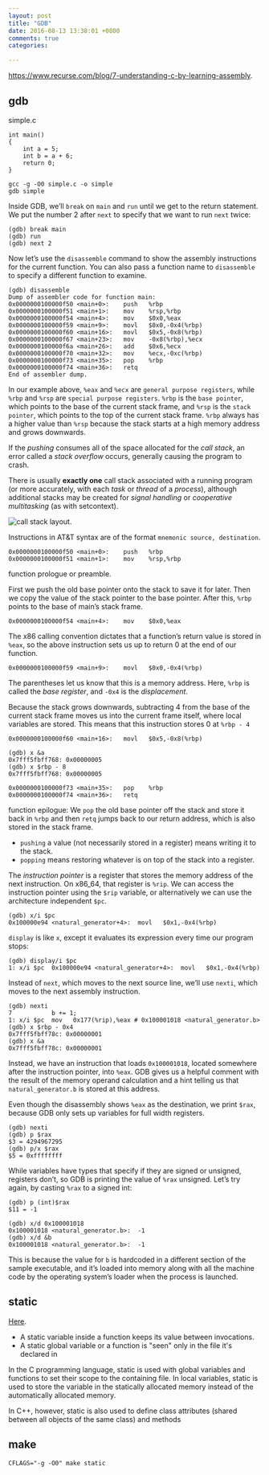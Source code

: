 ```yaml
---
layout: post
title: "GDB"
date: 2016-08-13 13:38:01 +0800
comments: true
categories: 

---
```


<https://www.recurse.com/blog/7-understanding-c-by-learning-assembly>.

## gdb

simple.c

```
int main()
{
    int a = 5;
    int b = a + 6;
    return 0;
}
```

```
gcc -g -O0 simple.c -o simple
gdb simple
```

Inside GDB, we’ll `break` on `main` and `run` until we get to the return statement. We put the number 2 after `next` to specify that we want to run `next` twice:

```
(gdb) break main
(gdb) run
(gdb) next 2
```

Now let’s use the `disassemble` command to show the assembly instructions for the current function. You can also pass a function name to `disassemble` to specify a different function to examine.

```
(gdb) disassemble
Dump of assembler code for function main:
0x0000000100000f50 <main+0>:    push   %rbp
0x0000000100000f51 <main+1>:    mov    %rsp,%rbp
0x0000000100000f54 <main+4>:    mov    $0x0,%eax
0x0000000100000f59 <main+9>:    movl   $0x0,-0x4(%rbp)
0x0000000100000f60 <main+16>:   movl   $0x5,-0x8(%rbp)
0x0000000100000f67 <main+23>:   mov    -0x8(%rbp),%ecx
0x0000000100000f6a <main+26>:   add    $0x6,%ecx
0x0000000100000f70 <main+32>:   mov    %ecx,-0xc(%rbp)
0x0000000100000f73 <main+35>:   pop    %rbp
0x0000000100000f74 <main+36>:   retq   
End of assembler dump.
```

In our example above, `%eax` and `%ecx` are `general purpose registers`, while `%rbp` and `%rsp` are `special purpose registers`. `%rbp` is the `base pointer`, which points to the base of the current stack frame, and `%rsp` is the `stack pointer`, which points to the top of the current stack frame. `%rbp` always has a higher value than `%rsp` because the stack starts at a high memory address and grows downwards.

If the *pushing* consumes all of the space allocated for the *call stack*, an error called a *stack overflow* occurs, generally causing the program to crash.

There is usually **exactly one** call stack associated with a running program (or more accurately, with each *task* or *thread* of a *process*), although additional stacks may be created for *signal handling* or *cooperative multitasking* (as with setcontext). 

![call stack layout](https://en.wikipedia.org/wiki/Call_stack#/media/File:Call_stack_layout.svg).

Instructions in AT&T syntax are of the format `mnemonic source, destination`.

```
0x0000000100000f50 <main+0>:    push   %rbp
0x0000000100000f51 <main+1>:    mov    %rsp,%rbp
```

function prologue or preamble.   

First we push the old base pointer onto the stack to save it for later. Then we copy the value of the stack pointer to the base pointer. After this, `%rbp` points to the base of main’s stack frame.

```
0x0000000100000f54 <main+4>:    mov    $0x0,%eax
```

The x86 calling convention dictates that a function’s return value is stored in `%eax`, so the above instruction sets us up to return 0 at the end of our function.

```
0x0000000100000f59 <main+9>:    movl   $0x0,-0x4(%rbp)
```

The parentheses let us know that this is a memory address. Here, `%rbp` is called the *base register*, and `-0x4` is the *displacement*.

Because the stack grows downwards, subtracting 4 from the base of the current stack frame moves us into the current frame itself, where local variables are stored. This means that this instruction stores 0 at `%rbp - 4`

```
0x0000000100000f60 <main+16>:   movl   $0x5,-0x8(%rbp)
```

```
(gdb) x &a
0x7fff5fbff768: 0x00000005
(gdb) x $rbp - 8
0x7fff5fbff768: 0x00000005
```

```
0x0000000100000f73 <main+35>:   pop    %rbp
0x0000000100000f74 <main+36>:   retq
```

function epilogue: We `pop` the old base pointer off the stack and store it back in `%rbp` and then `retq` jumps back to our return address, which is also stored in the stack frame. 

* `pushing` a value (not necessarily stored in a register) means writing it to the stack.
* `popping` means restoring whatever is on top of the stack into a register.

The *instruction pointer* is a register that stores the memory address of the next instruction. On x86_64, that register is `%rip`. We can access the instruction pointer using the `$rip` variable, or alternatively we can use the architecture independent `$pc`.

```
(gdb) x/i $pc
0x100000e94 <natural_generator+4>:  movl   $0x1,-0x4(%rbp)
```

`display` is like `x`, except it evaluates its expression every time our program stops:

```
(gdb) display/i $pc
1: x/i $pc  0x100000e94 <natural_generator+4>:  movl   $0x1,-0x4(%rbp)
```

Instead of `next`, which moves to the next source line, we’ll use `nexti`, which moves to the next assembly instruction.

```
(gdb) nexti
7           b += 1;
1: x/i $pc  mov   0x177(%rip),%eax # 0x100001018 <natural_generator.b>
(gdb) x $rbp - 0x4
0x7fff5fbff78c: 0x00000001
(gdb) x &a
0x7fff5fbff78c: 0x00000001
```

Instead, we have an instruction that loads `0x100001018`, located somewhere after the instruction pointer, into `%eax`. GDB gives us a helpful comment with the result of the memory operand calculation and a hint telling us that `natural_generator.b` is stored at this address.

Even though the disassembly shows `%eax` as the destination, we print `$rax`, because GDB only sets up variables for full width registers. 

```
(gdb) nexti
(gdb) p $rax
$3 = 4294967295
(gdb) p/x $rax
$5 = 0xffffffff
```

While variables have types that specify if they are signed or unsigned, registers don’t, so GDB is printing the value of `%rax` unsigned. Let’s try again, by casting `%rax` to a signed int:

```
(gdb) p (int)$rax
$11 = -1
```

```
(gdb) x/d 0x100001018
0x100001018 <natural_generator.b>:  -1
(gdb) x/d &b
0x100001018 <natural_generator.b>:  -1
```

This is because the value for `b` is hardcoded in a different section of the sample executable, and it’s loaded into memory along with all the machine code by the operating system’s loader when the process is launched.

## static

[Here](http://stackoverflow.com/questions/572547/what-does-static-mean-in-a-c-program).


- A static variable inside a function keeps its value between invocations.
- A static global variable or a function is "seen" only in the file it's declared in

In the C programming language, static is used with global variables and functions to set their scope to the containing file. In local variables, static is used to store the variable in the statically allocated memory instead of the automatically allocated memory.

In C++, however, static is also used to define class attributes (shared between all objects of the same class) and methods

## make 

```
CFLAGS="-g -O0" make static
```